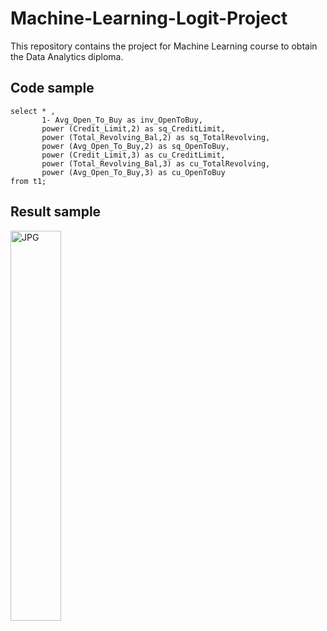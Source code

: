 # Machine-Learning-Logit-Project
This repository contains the project for Machine Learning course to obtain the Data Analytics diploma.

## Code sample
```Azure Machine Learning Studio
select * ,
       1- Avg_Open_To_Buy as inv_OpenToBuy,
       power (Credit_Limit,2) as sq_CreditLimit,
       power (Total_Revolving_Bal,2) as sq_TotalRevolving,
       power (Avg_Open_To_Buy,2) as sq_OpenToBuy,
       power (Credit_Limit,3) as cu_CreditLimit,
       power (Total_Revolving_Bal,3) as cu_TotalRevolving,
       power (Avg_Open_To_Buy,3) as cu_OpenToBuy
from t1;
```

## Result sample

<img align="left" alt="JPG" src="https://user-images.githubusercontent.com/98499583/151719309-d732e34d-c0e4-4d67-9e18-3ec91ca58f10.JPG" width="40%" height="auto" />
